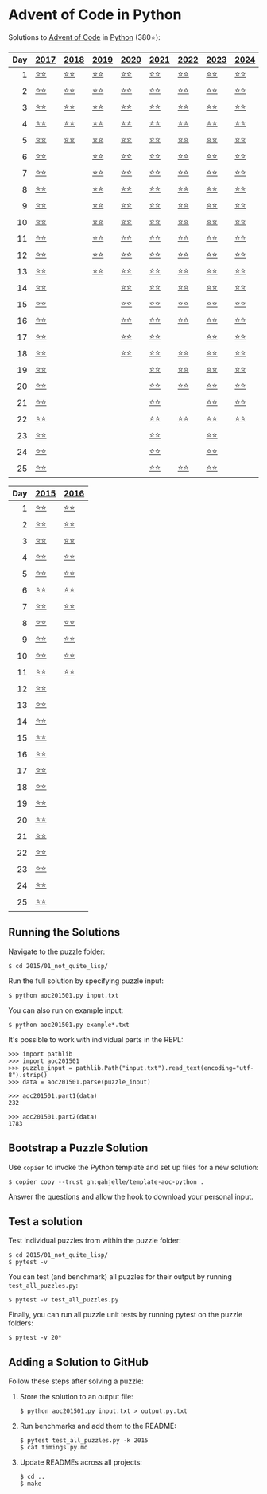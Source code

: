 # Advent of Code in Python

Solutions to [Advent of Code](https://adventofcode.com/) in [Python](https://www.python.org/) (380⭐):

|   Day | [2017](2017)                                           | [2018](2018)                                | [2019](2019)                                       | [2020](2020)                            | [2021](2021)                            | [2022](2022)                             | [2023](2023)                                    | [2024](2024)                           |
|------:|:-------------------------------------------------------|:--------------------------------------------|:---------------------------------------------------|:----------------------------------------|:----------------------------------------|:-----------------------------------------|:------------------------------------------------|:---------------------------------------|
|     1 | [⭐⭐](2017/01_inverse_captcha)                        | [⭐⭐](2018/01_chronal_calibration)         | [⭐⭐](2019/01_the_tyranny_of_the_rocket_equation) | [⭐⭐](2020/01_report_repair)           | [⭐⭐](2021/01_sonar_sweep)             | [⭐⭐](2022/01_calorie_counting)         | [⭐⭐](2023/01_trebuchet)                       | [⭐⭐](2024/01_historian_hysteria)     |
|     2 | [⭐⭐](2017/02_corruption_checksum)                    | [⭐⭐](2018/02_inventory_management_system) | [⭐⭐](2019/02_1202_program_alarm)                 | [⭐⭐](2020/02_password_philosophy)     | [⭐⭐](2021/02_dive)                    | [⭐⭐](2022/02_rock_paper_scissors)      | [⭐⭐](2023/02_cube_conundrum)                  | [⭐⭐](2024/02_red-nosed_reports)      |
|     3 | [⭐⭐](2017/03_spiral_memory)                          | [⭐⭐](2018/03_no_matter_how_you_slice_it)  | [⭐⭐](2019/03_crossed_wires)                      | [⭐⭐](2020/03_toboggan_trajectory)     | [⭐⭐](2021/03_binary_diagnostic)       | [⭐⭐](2022/03_rucksack_reorganization)  | [⭐⭐](2023/03_gear_ratios)                     | [⭐⭐](2024/03_mull_it_over)           |
|     4 | [⭐⭐](2017/04_high-entropy_passphrases)               | [⭐⭐](2018/04_repose_record)               | [⭐⭐](2019/04_secure_container)                   | [⭐⭐](2020/04_passport_processing)     | [⭐⭐](2021/04_giant_squid)             | [⭐⭐](2022/04_camp_cleanup)             | [⭐⭐](2023/04_scratchcards)                    | [⭐⭐](2024/04_ceres_search)           |
|     5 | [⭐⭐](2017/05_a_maze_of_twisty_trampolines_all_alike) | [⭐⭐](2018/05_alchemical_reduction)        | [⭐⭐](2019/05_sunny_with_a_chance_of_asteroids)   | [⭐⭐](2020/05_binary_boarding)         | [⭐⭐](2021/05_hydrothermal_venture)    | [⭐⭐](2022/05_supply_stacks)            | [⭐⭐](2023/05_if_you_give_a_seed_a_fertilizer) | [⭐⭐](2024/05_print_queue)            |
|     6 | [⭐⭐](2017/06_memory_reallocation)                    |                                             | [⭐⭐](2019/06_universal_orbit_map)                | [⭐⭐](2020/06_custom_customs)          | [⭐⭐](2021/06_lanternfish)             | [⭐⭐](2022/06_tuning_trouble)           | [⭐⭐](2023/06_wait_for_it)                     | [⭐⭐](2024/06_guard_gallivant)        |
|     7 | [⭐⭐](2017/07_recursive_circus)                       |                                             | [⭐⭐](2019/07_amplification_circuit)              | [⭐⭐](2020/07_handy_haversacks)        | [⭐⭐](2021/07_the_treachery_of_whales) | [⭐⭐](2022/07_no_space_left_on_device)  | [⭐⭐](2023/07_camel_cards)                     | [⭐⭐](2024/07_bridge_repair)          |
|     8 | [⭐⭐](2017/08_i_heard_you_like_registers)             |                                             | [⭐⭐](2019/08_space_image_format)                 | [⭐⭐](2020/08_handheld_halting)        | [⭐⭐](2021/08_seven_segment_search)    | [⭐⭐](2022/08_treetop_tree_house)       | [⭐⭐](2023/08_haunted_wasteland)               | [⭐⭐](2024/08_resonant_collinearity)  |
|     9 | [⭐⭐](2017/09_stream_processing)                      |                                             | [⭐⭐](2019/09_sensor_boost)                       | [⭐⭐](2020/09_encoding_error)          | [⭐⭐](2021/09_smoke_basin)             | [⭐⭐](2022/09_rope_bridge)              | [⭐⭐](2023/09_mirage_maintenance)              | [⭐⭐](2024/09_disk_fragmenter)        |
|    10 | [⭐⭐](2017/10_knot_hash)                              |                                             | [⭐⭐](2019/10_monitoring_station)                 | [⭐⭐](2020/10_adapter_array)           | [⭐⭐](2021/10_syntax_scoring)          | [⭐⭐](2022/10_cathode-ray_tube)         | [⭐⭐](2023/10_pipe_maze)                       | [⭐⭐](2024/10_hoof_it)                |
|    11 | [⭐⭐](2017/11_hex_ed)                                 |                                             | [⭐⭐](2019/11_space_police)                       | [⭐⭐](2020/11_seating_system)          | [⭐⭐](2021/11_dumbo_octopus)           | [⭐⭐](2022/11_monkey_in_the_middle)     | [⭐⭐](2023/11_cosmic_expansion)                | [⭐⭐](2024/11_plutonian_pebbles)      |
|    12 | [⭐⭐](2017/12_digital_plumber)                        |                                             | [⭐⭐](2019/12_the_n-body_problem)                 | [⭐⭐](2020/12_rain_risk)               | [⭐⭐](2021/12_passage_pathing)         | [⭐⭐](2022/12_hill_climbing_algorithm)  | [⭐⭐](2023/12_hot_springs)                     | [⭐⭐](2024/12_garden_groups)          |
|    13 | [⭐⭐](2017/13_packet_scanners)                        |                                             | [⭐⭐](2019/13_care_package)                       | [⭐⭐](2020/13_shuttle_search)          | [⭐⭐](2021/13_transparent_origami)     | [⭐⭐](2022/13_distress_signal)          | [⭐⭐](2023/13_point_of_incidence)              | [⭐⭐](2024/13_claw_contraption)       |
|    14 | [⭐⭐](2017/14_disk_defragmentation)                   |                                             |                                                    | [⭐⭐](2020/14_docking_data)            | [⭐⭐](2021/14_extended_polymerization) | [⭐⭐](2022/14_regolith_reservoir)       | [⭐⭐](2023/14_parabolic_reflector_dish)        | [⭐⭐](2024/14_restroom_redoubt)       |
|    15 | [⭐⭐](2017/15_dueling_generators)                     |                                             |                                                    | [⭐⭐](2020/15_rambunctious_recitation) | [⭐⭐](2021/15_chiton)                  | [⭐⭐](2022/15_beacon_exclusion_zone)    | [⭐⭐](2023/15_lens_library)                    | [⭐⭐](2024/15_warehouse_woes)         |
|    16 | [⭐⭐](2017/16_permutation_promenade)                  |                                             |                                                    | [⭐⭐](2020/16_ticket_translation)      | [⭐⭐](2021/16_packet_decoder)          | [⭐⭐](2022/16_proboscidea_volcanium)    | [⭐⭐](2023/16_the_floor_will_be_lava)          | [⭐⭐](2024/16_reindeer_maze)          |
|    17 | [⭐⭐](2017/17_spinlock)                               |                                             |                                                    | [⭐⭐](2020/17_conway_cubes)            | [⭐⭐](2021/17_trick_shot)              |                                          | [⭐⭐](2023/17_clumsy_crucible)                 | [⭐⭐](2024/17_chronospatial_computer) |
|    18 | [⭐⭐](2017/18_duet)                                   |                                             |                                                    | [⭐⭐](2020/18_operation_order)         | [⭐⭐](2021/18_snailfish)               | [⭐⭐](2022/18_boiling_boulders)         | [⭐⭐](2023/18_lavaduct_lagoon)                 | [⭐⭐](2024/18_ram_run)                |
|    19 | [⭐⭐](2017/19_a_series_of_tubes)                      |                                             |                                                    |                                         | [⭐⭐](2021/19_beacon_scanner)          | [⭐⭐](2022/19_not_enough_minerals)      | [⭐⭐](2023/19_aplenty)                         | [⭐⭐](2024/19_linen_layout)           |
|    20 | [⭐⭐](2017/20_particle_swarm)                         |                                             |                                                    |                                         | [⭐⭐](2021/20_trench_map)              | [⭐⭐](2022/20_grove_positioning_system) | [⭐⭐](2023/20_pulse_propagation)               | [⭐⭐](2024/20_race_condition)         |
|    21 | [⭐⭐](2017/21_fractal_art)                            |                                             |                                                    |                                         | [⭐⭐](2021/21_dirac_dice)              |                                          | [⭐⭐](2023/21_step_counter)                    | [⭐⭐](2024/21_keypad_conundrum)       |
|    22 | [⭐⭐](2017/22_sporifica_virus)                        |                                             |                                                    |                                         | [⭐⭐](2021/22_reactor_reboot)          | [⭐⭐](2022/22_monkey_map)               | [⭐⭐](2023/22_sand_slabs)                      | [⭐⭐](2024/22_monkey_market)          |
|    23 | [⭐⭐](2017/23_coprocessor_conflagration)              |                                             |                                                    |                                         | [⭐⭐](2021/23_amphipod)                |                                          | [⭐⭐](2023/23_a_long_walk)                     |                                        |
|    24 | [⭐⭐](2017/24_electromagnetic_moat)                   |                                             |                                                    |                                         | [⭐⭐](2021/24_arithmetic_logic_unit)   |                                          | [⭐⭐](2023/24_never_tell_me_the_odds)          |                                        |
|    25 | [⭐⭐](2017/25_the_halting_problem)                    |                                             |                                                    |                                         | [⭐⭐](2021/25_sea_cucumber)            | [⭐⭐](2022/25_full_of_hot_air)          | [⭐⭐](2023/25_snowverload)                     |                                        |

|   Day | [2015](2015)                                           | [2016](2016)                                           |
|------:|:-------------------------------------------------------|:-------------------------------------------------------|
|     1 | [⭐⭐](2015/01_not_quite_lisp)                         | [⭐⭐](2016/01_no_time_for_a_taxicab)                  |
|     2 | [⭐⭐](2015/02_i_was_told_there_would_be_no_math)      | [⭐⭐](2016/02_bathroom_security)                      |
|     3 | [⭐⭐](2015/03_perfectly_spherical_houses_in_a_vacuum) | [⭐⭐](2016/03_squares_with_three_sides)               |
|     4 | [⭐⭐](2015/04_the_ideal_stocking_stuffer)             | [⭐⭐](2016/04_security_through_obscurity)             |
|     5 | [⭐⭐](2015/05_doesnt_he_have_intern-elves_for_this)   | [⭐⭐](2016/05_how_about_a_nice_game_of_chess)         |
|     6 | [⭐⭐](2015/06_probably_a_fire_hazard)                 | [⭐⭐](2016/06_signals_and_noise)                      |
|     7 | [⭐⭐](2015/07_some_assembly_required)                 | [⭐⭐](2016/07_internet_protocol_version_7)            |
|     8 | [⭐⭐](2015/08_matchsticks)                            | [⭐⭐](2016/08_two-factor_authentication)              |
|     9 | [⭐⭐](2015/09_all_in_a_single_night)                  | [⭐⭐](2016/09_explosives_in_cyberspace)               |
|    10 | [⭐⭐](2015/10_elves_look_elves_say)                   | [⭐⭐](2016/10_balance_bots)                           |
|    11 | [⭐⭐](2015/11_corporate_policy)                       | [⭐⭐](2016/11_radioisotope_thermoelectric_generators) |
|    12 | [⭐⭐](2015/12_jsabacusframework_io)                   |                                                        |
|    13 | [⭐⭐](2015/13_knights_of_the_dinner_table)            |                                                        |
|    14 | [⭐⭐](2015/14_reindeer_olympics)                      |                                                        |
|    15 | [⭐⭐](2015/15_science_for_hungry_people)              |                                                        |
|    16 | [⭐⭐](2015/16_aunt_sue)                               |                                                        |
|    17 | [⭐⭐](2015/17_no_such_thing_as_too_much)              |                                                        |
|    18 | [⭐⭐](2015/18_like_a_gif_for_your_yard)               |                                                        |
|    19 | [⭐⭐](2015/19_medicine_for_rudolph)                   |                                                        |
|    20 | [⭐⭐](2015/20_infinite_elves_and_infinite_houses)     |                                                        |
|    21 | [⭐⭐](2015/21_rpg_simulator_20xx)                     |                                                        |
|    22 | [⭐⭐](2015/22_wizard_simulator_20xx)                  |                                                        |
|    23 | [⭐⭐](2015/23_opening_the_turing_lock)                |                                                        |
|    24 | [⭐⭐](2015/24_it_hangs_in_the_balance)                |                                                        |
|    25 | [⭐⭐](2015/25_let_it_snow)                            |                                                        |

## Running the Solutions

Navigate to the puzzle folder:

```console
$ cd 2015/01_not_quite_lisp/
```

Run the full solution by specifying puzzle input:

```console
$ python aoc201501.py input.txt
```

You can also run on example input:

```console
$ python aoc201501.py example*.txt
```

It's possible to work with individual parts in the REPL:

```pycon
>>> import pathlib
>>> import aoc201501
>>> puzzle_input = pathlib.Path("input.txt").read_text(encoding="utf-8").strip()
>>> data = aoc201501.parse(puzzle_input)

>>> aoc201501.part1(data)
232

>>> aoc201501.part2(data)
1783
```

## Bootstrap a Puzzle Solution

Use `copier` to invoke the Python template and set up files for a new solution:

```console
$ copier copy --trust gh:gahjelle/template-aoc-python .
```

Answer the questions and allow the hook to download your personal input.

## Test a solution

Test individual puzzles from within the puzzle folder:

```console
$ cd 2015/01_not_quite_lisp/
$ pytest -v
```

You can test (and benchmark) all puzzles for their output by running `test_all_puzzles.py`:

```console
$ pytest -v test_all_puzzles.py
```

Finally, you can run all puzzle unit tests by running pytest on the puzzle folders:

```console
$ pytest -v 20*
```

## Adding a Solution to GitHub

Follow these steps after solving a puzzle:

1. Store the solution to an output file:

    ```console
    $ python aoc201501.py input.txt > output.py.txt
    ```

2. Run benchmarks and add them to the README:

    ```console
    $ pytest test_all_puzzles.py -k 2015
    $ cat timings.py.md
    ```

3. Update READMEs across all projects:

    ```console
    $ cd ..
    $ make
    ```
